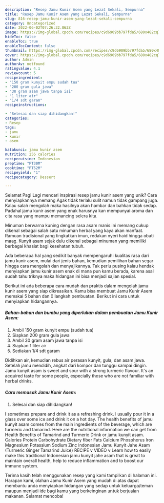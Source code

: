 ```yaml
---
description: "Resep Jamu Kunir Asem yang Lezat Sekali, Sempurna"
title: "Resep Jamu Kunir Asem yang Lezat Sekali, Sempurna"
slug: 816-resep-jamu-kunir-asem-yang-lezat-sekali-sempurna
category: Uncategorized
date: 2022-06-02T07:26:32.863Z
image: https://img-global.cpcdn.com/recipes/c9d6909bb797fda5/680x482cq70/jamu-kunir-asem-foto-resep-utama.jpg
hideToc: false
enableToc: true
enableTocContent: false
thumbnail: https://img-global.cpcdn.com/recipes/c9d6909bb797fda5/680x482cq70/jamu-kunir-asem-foto-resep-utama.jpg
cover: https://img-global.cpcdn.com/recipes/c9d6909bb797fda5/680x482cq70/jamu-kunir-asem-foto-resep-utama.jpg
author: Admin
authorAv: notfound
ratingvalue: 4.1
reviewcount: 5
recipeingredient:
- "150 gram kunyit empu sudah tua"
- "200 gram gula jawa"
- "30 gram asam jawa tanpa isi"
- "1 liter air"
- "1/4 sdt garam"
recipeinstructions:

- "Selesai dan siap dihidangkan!"
categories:
- Resep
tags:
- jamu
- kunir
- asem

katakunci: jamu kunir asem 
nutrition: 256 calories
recipecuisine: Indonesian
preptime: "PT30M"
cooktime: "PT52M"
recipeyield: "1"
recipecategory: Dessert

---
```



Selamat Pagi Lagi mencari inspirasi resep jamu kunir asem yang unik? Cara menyiapkannya memang Agak tidak terlalu sulit namun tidak gampang juga. Kalau salah mengolah maka hasilnya akan hambar dan bahkan tidak sedap. Padahal jamu kunir asem yang enak harusnya kan mempunyai aroma dan cita rasa yang mampu memancing selera kita.


Minuman berwarna kuning dengan rasa asam manis ini memang cukup dikenal sebagai salah satu minuman herbal yang kaya akan manfaat. Ramuan tradisional yang tingkatkan imun, redakan nyeri haid hingga obati maag. Kunyit asam sejak dulu dikenal sebagai minuman yang memiliki berbagai khasiat bagi kesehatan tubuh.

Ada beberapa hal yang sedikit banyak mempengaruhi kualitas rasa dari jamu kunir asem, mulai dari jenis bahan, kemudian pemilihan bahan segar hingga cara mengolah dan menyajikannya. Tak perlu pusing kalau hendak menyiapkan jamu kunir asem enak di mana pun kamu berada, karena asal sudah tahu triknya maka hidangan ini bisa menjadi sajian spesial.


Berikut ini ada beberapa cara mudah dan praktis dalam mengolah jamu kunir asem yang siap dikreasikan. Kamu bisa membuat Jamu Kunir Asem memakai 5 bahan dan 0 langkah pembuatan. Berikut ini cara untuk menyiapkan hidangannya.

<!--inarticleads1-->

##### Bahan-bahan dan bumbu yang diperlukan dalam pembuatan Jamu Kunir Asem:

1. Ambil 150 gram kunyit empu (sudah tua)
1. Siapkan 200 gram gula jawa
1. Ambil 30 gram asam jawa tanpa isi
1. Siapkan 1 liter air
1. Sediakan 1/4 sdt garam


Didihkan air, kemudian rebus air perasan kunyit, gula, dan asam jawa. Setelah jamu mendidih, angkat dari kompor dan tunggu sampai dingin. Jamu kunyit asam is sweet and sour with a strong turmeric flavour. It&#39;s an acquired taste for some people, especially those who are not familiar with herbal drinks. 

<!--inarticleads2-->

##### Cara memasak Jamu Kunir Asem:


1. Selesai dan siap dihidangkan!

I sometimes prepare and drink it as a refreshing drink. I usually pour it in a glass over some ice and drink it on a hot day. The health benefits of jamu kunyit asam comes from the main ingredients of the beverage, which are turmeric and tamarind. Here are the nutritional information we can get from Health Benefits of Tamarind and Turmeric Drink or jamu kunyit asam. Calories Protein Carbohydrate Dietary fiber Fats Calcium Phosphorus Iron Magnesium Potassium Sodium Zinc Indonesian Jamu Kunyit Jahe Asam (Turmeric Ginger Tamarind Juice) RECIPE v VIDEO v Learn how to easily make this traditional Indonesian jamu kunyit jahe asam that is great to maintain overall health, help to reduce inflammation and to boost our immune system. 

Terima kasih telah menggunakan resep yang kami tampilkan di halaman ini. Harapan kami, olahan Jamu Kunir Asem yang mudah di atas dapat membantu anda menyiapkan hidangan yang sedap untuk keluarga/teman maupun menjadi ide bagi kamu yang berkeinginan untuk berjualan makanan. Selamat mencoba!
